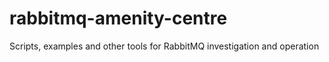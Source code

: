 # rabbitmq-amenity-centre
Scripts, examples and other tools for RabbitMQ investigation and operation
